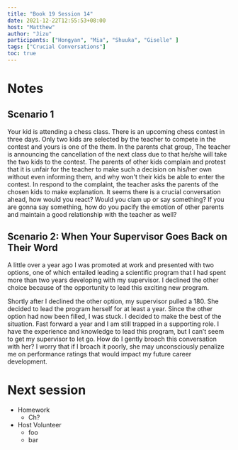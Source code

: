 ```yaml
---
title: "Book 19 Session 14"
date: 2021-12-22T12:55:53+08:00
host: "Matthew"
author: "Jizu"
participants: ["Hongyan", "Mia", "Shuuka", "Giselle" ]
tags: ["Crucial Conversations"]
toc: true
---
```


# Notes

## Scenario 1

Your kid is attending a chess class. There is an upcoming chess contest in three days. Only two kids are selected by the teacher to compete in the contest and yours is one of the them. In the parents chat group, The teacher is announcing the cancellation of the next class due to that he/she will take the two kids to the contest. The parents of other kids complain and protest that it is unfair for the teacher to make such a decision on his/her own without even informing them, and why won't their kids be able to enter the contest. In respond to the complaint, the teacher asks the parents of the chosen kids to make explanation. It seems there is a crucial conversation ahead, how would you react? Would you clam up or say something? If you are gonna say something, how do you pacify the emotion of other parents and maintain a good relationship with the teacher as well?


## Scenario 2: When Your Supervisor Goes Back on Their Word 

A little over a year ago I was promoted at work and presented with two options, one of which entailed leading a scientific program that I had spent more than two years developing with my supervisor. I declined the other choice because of the opportunity to lead this exciting new program. 

Shortly after I declined the other option, my supervisor pulled a 180. She decided to lead the program herself for at least a year. Since the other option had now been filled, I was stuck. I decided to make the best of the situation. Fast forward a year and I am still trapped in a supporting role. I have the experience and knowledge to lead this program, but I can’t seem to get my supervisor to let go. How do I gently broach this conversation with her? I worry that if I broach it poorly, she may unconsciously penalize me on performance ratings that would impact my future career development.

# Next session

- Homework
  - Ch?
- Host Volunteer
  - foo
  - bar
